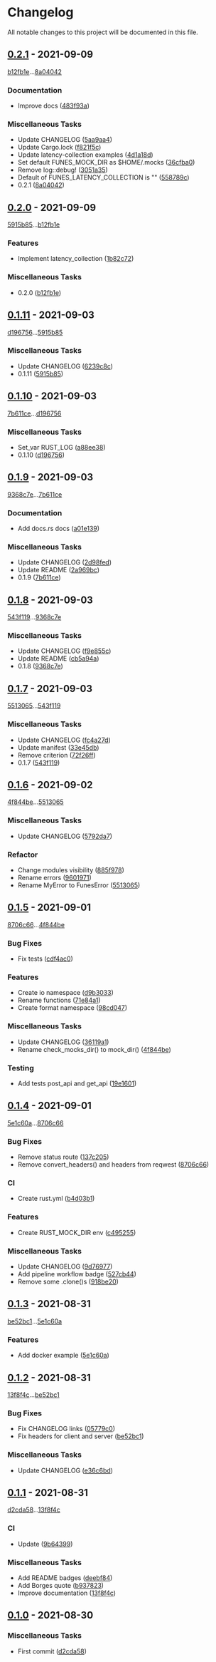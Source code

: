 # Changelog
All notable changes to this project will be documented in this file.

## [0.2.1](https://github.com/rodmoioliveira/funes/compare/0.2.0...0.2.1) - 2021-09-09

[b12fb1e](https://github.com/rodmoioliveira/funes/commit/b12fb1eb58ae1373057fcbfc1fad4735b0dbd862)...[8a04042](https://github.com/rodmoioliveira/funes/commit/8a04042455a68e05f9847347493a743e5b20a816)

### Documentation

- Improve docs ([483f93a](https://github.com/rodmoioliveira/funes/commit/483f93ad41c347eb8059ec6fdcb79c979a45fb39))

### Miscellaneous Tasks

- Update CHANGELOG ([5aa9aa4](https://github.com/rodmoioliveira/funes/commit/5aa9aa450f00f248bb49301b27d241613efbb4ae))
- Update Cargo.lock ([f821f5c](https://github.com/rodmoioliveira/funes/commit/f821f5c169e3d026459d4b79d52f41e807892df4))
- Update latency-collection examples ([4d1a18d](https://github.com/rodmoioliveira/funes/commit/4d1a18d9693ec16b3ebd74b531f706c928c02fa0))
- Set default FUNES_MOCK_DIR as $HOME/.mocks ([36cfba0](https://github.com/rodmoioliveira/funes/commit/36cfba06ae844f72b92d28f245ec46244cb2a3b4))
- Remove log::debug! ([3051a35](https://github.com/rodmoioliveira/funes/commit/3051a35ab8eb138ca1f82d592a0e6597eb57938f))
- Default of FUNES_LATENCY_COLLECTION is "" ([558789c](https://github.com/rodmoioliveira/funes/commit/558789cfb03e1587258daad3bf6a6679adb86cc9))
- 0.2.1 ([8a04042](https://github.com/rodmoioliveira/funes/commit/8a04042455a68e05f9847347493a743e5b20a816))

## [0.2.0](https://github.com/rodmoioliveira/funes/compare/0.1.11...0.2.0) - 2021-09-09

[5915b85](https://github.com/rodmoioliveira/funes/commit/5915b8559236ec24456570b97c68416c25d4cb21)...[b12fb1e](https://github.com/rodmoioliveira/funes/commit/b12fb1eb58ae1373057fcbfc1fad4735b0dbd862)

### Features

- Implement latency_collection ([1b82c72](https://github.com/rodmoioliveira/funes/commit/1b82c72510321923a4387e790bcca925105728e3))

### Miscellaneous Tasks

- 0.2.0 ([b12fb1e](https://github.com/rodmoioliveira/funes/commit/b12fb1eb58ae1373057fcbfc1fad4735b0dbd862))

## [0.1.11](https://github.com/rodmoioliveira/funes/compare/0.1.10...0.1.11) - 2021-09-03

[d196756](https://github.com/rodmoioliveira/funes/commit/d1967560337ef19f8295021512845544d748843f)...[5915b85](https://github.com/rodmoioliveira/funes/commit/5915b8559236ec24456570b97c68416c25d4cb21)

### Miscellaneous Tasks

- Update CHANGELOG ([6239c8c](https://github.com/rodmoioliveira/funes/commit/6239c8c9a22da8c0c11d659b79e1d47360d8e4ef))
- 0.1.11 ([5915b85](https://github.com/rodmoioliveira/funes/commit/5915b8559236ec24456570b97c68416c25d4cb21))

## [0.1.10](https://github.com/rodmoioliveira/funes/compare/0.1.9...0.1.10) - 2021-09-03

[7b611ce](https://github.com/rodmoioliveira/funes/commit/7b611ce5a4940837c31faa411873f19cf03545c4)...[d196756](https://github.com/rodmoioliveira/funes/commit/d1967560337ef19f8295021512845544d748843f)

### Miscellaneous Tasks

- Set_var RUST_LOG ([a88ee38](https://github.com/rodmoioliveira/funes/commit/a88ee38941b0c6d27455218587a539636d7f9ae5))
- 0.1.10 ([d196756](https://github.com/rodmoioliveira/funes/commit/d1967560337ef19f8295021512845544d748843f))

## [0.1.9](https://github.com/rodmoioliveira/funes/compare/0.1.8...0.1.9) - 2021-09-03

[9368c7e](https://github.com/rodmoioliveira/funes/commit/9368c7efceaf123747c3bf62117d41ea18f20f87)...[7b611ce](https://github.com/rodmoioliveira/funes/commit/7b611ce5a4940837c31faa411873f19cf03545c4)

### Documentation

- Add docs.rs docs ([a01e139](https://github.com/rodmoioliveira/funes/commit/a01e139299d013ed9af092fb250a48852080c328))

### Miscellaneous Tasks

- Update CHANGELOG ([2d98fed](https://github.com/rodmoioliveira/funes/commit/2d98fede8567f66f851ddf2baa740d99d1e3a9e8))
- Update README ([2a969bc](https://github.com/rodmoioliveira/funes/commit/2a969bc4791bcf5d45ecf3a6f79f095cf9ff8f31))
- 0.1.9 ([7b611ce](https://github.com/rodmoioliveira/funes/commit/7b611ce5a4940837c31faa411873f19cf03545c4))

## [0.1.8](https://github.com/rodmoioliveira/funes/compare/0.1.7...0.1.8) - 2021-09-03

[543f119](https://github.com/rodmoioliveira/funes/commit/543f1196e711e80c176bedf82df43b9bb8ae6526)...[9368c7e](https://github.com/rodmoioliveira/funes/commit/9368c7efceaf123747c3bf62117d41ea18f20f87)

### Miscellaneous Tasks

- Update CHANGELOG ([f9e855c](https://github.com/rodmoioliveira/funes/commit/f9e855cac5bdc222aaf19655ffcbc5f349450bb8))
- Update README ([cb5a94a](https://github.com/rodmoioliveira/funes/commit/cb5a94a381235f2df11a58111462e9afb7f7d6f2))
- 0.1.8 ([9368c7e](https://github.com/rodmoioliveira/funes/commit/9368c7efceaf123747c3bf62117d41ea18f20f87))

## [0.1.7](https://github.com/rodmoioliveira/funes/compare/0.1.6...0.1.7) - 2021-09-03

[5513065](https://github.com/rodmoioliveira/funes/commit/5513065d30edc8b9fdda8002e80a1b013b114a6c)...[543f119](https://github.com/rodmoioliveira/funes/commit/543f1196e711e80c176bedf82df43b9bb8ae6526)

### Miscellaneous Tasks

- Update CHANGELOG ([fc4a27d](https://github.com/rodmoioliveira/funes/commit/fc4a27d41fb4dbde8ab97c58758ce39c4c31faad))
- Update manifest ([33e45db](https://github.com/rodmoioliveira/funes/commit/33e45dbe235a67f0418b73943e164c4983c39eef))
- Remove criterion ([72f26ff](https://github.com/rodmoioliveira/funes/commit/72f26ff03732e3b9e033abe3d1825b0d965c17d1))
- 0.1.7 ([543f119](https://github.com/rodmoioliveira/funes/commit/543f1196e711e80c176bedf82df43b9bb8ae6526))

## [0.1.6](https://github.com/rodmoioliveira/funes/compare/0.1.5...0.1.6) - 2021-09-02

[4f844be](https://github.com/rodmoioliveira/funes/commit/4f844be0f64dd4fe252d4c86fea64ea885ab99ea)...[5513065](https://github.com/rodmoioliveira/funes/commit/5513065d30edc8b9fdda8002e80a1b013b114a6c)

### Miscellaneous Tasks

- Update CHANGELOG ([5792da7](https://github.com/rodmoioliveira/funes/commit/5792da7547d8a5ebee5da646f4f3dd7c44e3ddc4))

### Refactor

- Change modules visibility ([885f978](https://github.com/rodmoioliveira/funes/commit/885f978e1187c5c875e6c015068a2367a99dc522))
- Rename errors ([9601971](https://github.com/rodmoioliveira/funes/commit/960197119a5726ee2bfc491d27f6d191fdd25c9f))
- Rename MyError to FunesError ([5513065](https://github.com/rodmoioliveira/funes/commit/5513065d30edc8b9fdda8002e80a1b013b114a6c))

## [0.1.5](https://github.com/rodmoioliveira/funes/compare/0.1.4...0.1.5) - 2021-09-01

[8706c66](https://github.com/rodmoioliveira/funes/commit/8706c66999af01e87ec29f7b45865cbacb7d3b9d)...[4f844be](https://github.com/rodmoioliveira/funes/commit/4f844be0f64dd4fe252d4c86fea64ea885ab99ea)

### Bug Fixes

- Fix tests ([cdf4ac0](https://github.com/rodmoioliveira/funes/commit/cdf4ac0a6b5526a43e220d3c03f3285a541cdbe9))

### Features

- Create io namespace ([d9b3033](https://github.com/rodmoioliveira/funes/commit/d9b303348475e964d9f9505c2a5610bef9fed444))
- Rename functions ([71e84a1](https://github.com/rodmoioliveira/funes/commit/71e84a1c4bbf667e0102bf4898ac02be3d551979))
- Create format namespace ([98cd047](https://github.com/rodmoioliveira/funes/commit/98cd04726480b84af63dae4c76cd0e4b9308b179))

### Miscellaneous Tasks

- Update CHANGELOG ([36119a1](https://github.com/rodmoioliveira/funes/commit/36119a165104804c722d084021f2832fc3428dd1))
- Rename check_mocks_dir() to mock_dir() ([4f844be](https://github.com/rodmoioliveira/funes/commit/4f844be0f64dd4fe252d4c86fea64ea885ab99ea))

### Testing

- Add tests post_api and get_api ([19e1601](https://github.com/rodmoioliveira/funes/commit/19e16017bbf6fa6c0dd7af0169c104d123fac510))

## [0.1.4](https://github.com/rodmoioliveira/funes/compare/0.1.3...0.1.4) - 2021-09-01

[5e1c60a](https://github.com/rodmoioliveira/funes/commit/5e1c60a65e9e53b83ca93b35efaa2ca86da8dc83)...[8706c66](https://github.com/rodmoioliveira/funes/commit/8706c66999af01e87ec29f7b45865cbacb7d3b9d)

### Bug Fixes

- Remove status route ([137c205](https://github.com/rodmoioliveira/funes/commit/137c205c45ad231655160dd5d5a1409f8fe07d6d))
- Remove convert_headers() and headers from reqwest ([8706c66](https://github.com/rodmoioliveira/funes/commit/8706c66999af01e87ec29f7b45865cbacb7d3b9d))

### CI

- Create rust.yml ([b4d03b1](https://github.com/rodmoioliveira/funes/commit/b4d03b1a252c2a4c43bc506bf14cbe42e2cf2288))

### Features

- Create RUST_MOCK_DIR env ([c495255](https://github.com/rodmoioliveira/funes/commit/c495255d920808f87fe322db4c6ca74a3fa5b827))

### Miscellaneous Tasks

- Update CHANGELOG ([9d76977](https://github.com/rodmoioliveira/funes/commit/9d769771f3e84a4f9ebedc7438bce5d7848ff4b4))
- Add pipeline workflow badge ([527cb44](https://github.com/rodmoioliveira/funes/commit/527cb44a5071c5d8383224a74d378d0db98ad755))
- Remove some .clone()s ([918be20](https://github.com/rodmoioliveira/funes/commit/918be20a9fbce9069b3f52f781b71149c600d6a1))

## [0.1.3](https://github.com/rodmoioliveira/funes/compare/0.1.2...0.1.3) - 2021-08-31

[be52bc1](https://github.com/rodmoioliveira/funes/commit/be52bc18ff14306fd5ece0947a7f1302e902fc41)...[5e1c60a](https://github.com/rodmoioliveira/funes/commit/5e1c60a65e9e53b83ca93b35efaa2ca86da8dc83)

### Features

- Add docker example ([5e1c60a](https://github.com/rodmoioliveira/funes/commit/5e1c60a65e9e53b83ca93b35efaa2ca86da8dc83))

## [0.1.2](https://github.com/rodmoioliveira/funes/compare/0.1.1...0.1.2) - 2021-08-31

[13f8f4c](https://github.com/rodmoioliveira/funes/commit/13f8f4cd2218b2653072567df1a1f69e02e84d2b)...[be52bc1](https://github.com/rodmoioliveira/funes/commit/be52bc18ff14306fd5ece0947a7f1302e902fc41)

### Bug Fixes

- Fix CHANGELOG links ([05779c0](https://github.com/rodmoioliveira/funes/commit/05779c026f1a86ebda90b7c6f036dc9aaf6cbe0b))
- Fix headers for client and server ([be52bc1](https://github.com/rodmoioliveira/funes/commit/be52bc18ff14306fd5ece0947a7f1302e902fc41))

### Miscellaneous Tasks

- Update CHANGELOG ([e36c6bd](https://github.com/rodmoioliveira/funes/commit/e36c6bddabc35f4d7cc65f145b091fed22b0d1e5))

## [0.1.1](https://github.com/rodmoioliveira/funes/compare/0.1.0...0.1.1) - 2021-08-31

[d2cda58](https://github.com/rodmoioliveira/funes/commit/d2cda5867210f84aa84b6e943d23ea3016b219f4)...[13f8f4c](https://github.com/rodmoioliveira/funes/commit/13f8f4cd2218b2653072567df1a1f69e02e84d2b)

### CI

- Update ([9b64399](https://github.com/rodmoioliveira/funes/commit/9b643997dcac1296d02b6ec4e6ab3e8fc304ff7a))

### Miscellaneous Tasks

- Add README badges ([deebf84](https://github.com/rodmoioliveira/funes/commit/deebf845269c25719164cbb31250f2f323db2991))
- Add Borges quote ([b937823](https://github.com/rodmoioliveira/funes/commit/b937823af3adfc7589dd03ec5d1c90adb882dd75))
- Improve documentation ([13f8f4c](https://github.com/rodmoioliveira/funes/commit/13f8f4cd2218b2653072567df1a1f69e02e84d2b))

## [0.1.0](https://github.com/rodmoioliveira/funes/compare/...0.1.0) - 2021-08-30

### Miscellaneous Tasks

- First commit ([d2cda58](https://github.com/rodmoioliveira/funes/commit/d2cda5867210f84aa84b6e943d23ea3016b219f4))

<!-- generated by git-cliff -->
